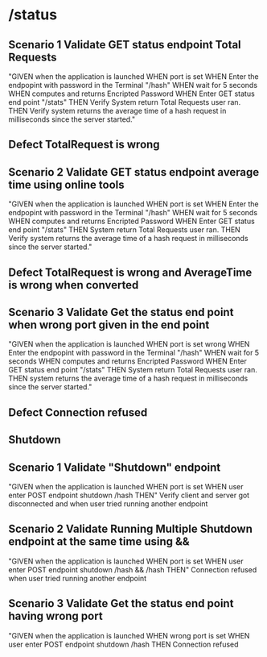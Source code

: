 # /status

## Scenario 1 Validate GET status endpoint Total Requests
"GIVEN when the application is launched
WHEN port is set
WHEN  Enter the endpopint with password in the Terminal "/hash"
WHEN wait for 5 seconds
WHEN computes and returns Encripted Password
WHEN Enter GET status end point "/stats"
THEN Verify System return Total Requests user ran.
THEN Verify system returns the average time of a hash request in milliseconds since the server started."

## Defect TotalRequest is wrong 

## Scenario 2 Validate GET status endpoint average time using online tools
"GIVEN when the application is launched
WHEN port is set
WHEN  Enter the endpopint with password in the Terminal "/hash"
WHEN wait for 5 seconds
WHEN computes and returns Encripted Password
WHEN Enter GET status end point "/stats"
THEN System return Total Requests user ran.
THEN Verify system returns the average time of a hash request in milliseconds since the server started."

## Defect TotalRequest is wrong and AverageTime is wrong when converted

## Scenario 3 Validate Get the status end point when wrong port given in the end point
"GIVEN when the application is launched
WHEN port is set wrong
WHEN  Enter the endpopint with password in the Terminal "/hash"
WHEN wait for 5 seconds
WHEN computes and returns Encripted Password
WHEN Enter GET status end point "/stats"
THEN System return Total Requests user ran.
THEN system returns the average time of a hash request in milliseconds since the server started."

## Defect Connection refused

## Shutdown

## Scenario 1 Validate "Shutdown" endpoint 
"GIVEN when the application is launched 
WHEN port is set 
WHEN user enter POST endpoint shutdown /hash
THEN" Verify client and server got disconnected and when user tried running another endpoint

## Scenario 2 Validate Running Multiple Shutdown endpoint at the same time using &&
"GIVEN when the application is launched 
WHEN port is set 
WHEN user enter POST endpoint shutdown /hash && /hash
THEN" Connection refused when user tried running another endpoint

## Scenario 3  Validate Get the status end point having wrong port
"GIVEN when the application is launched 
WHEN wrong port is set 
WHEN user enter POST endpoint shutdown /hash 
THEN Connection refused 
